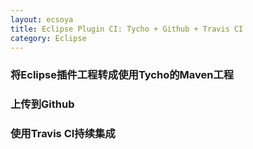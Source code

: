 ```yaml
---
layout: ecsoya
title: Eclipse Plugin CI: Tycho + Github + Travis CI
category: Eclipse
---
```


### 将Eclipse插件工程转成使用Tycho的Maven工程



### 上传到Github

### 使用Travis CI持续集成